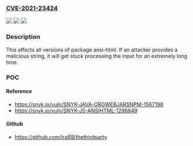 ### [CVE-2021-23424](https://cve.mitre.org/cgi-bin/cvename.cgi?name=CVE-2021-23424)
![](https://img.shields.io/static/v1?label=Product&message=ansi-html&color=blue)
![](https://img.shields.io/static/v1?label=Version&message=%3E%3D%200%20&color=brighgreen)
![](https://img.shields.io/static/v1?label=Vulnerability&message=Regular%20Expression%20Denial%20of%20Service%20(ReDoS)&color=brighgreen)

### Description

This affects all versions of package ansi-html. If an attacker provides a malicious string, it will get stuck processing the input for an extremely long time.

### POC

#### Reference
- https://snyk.io/vuln/SNYK-JAVA-ORGWEBJARSNPM-1567198
- https://snyk.io/vuln/SNYK-JS-ANSIHTML-1296849

#### Github
- https://github.com/jra89/thethirdparty


